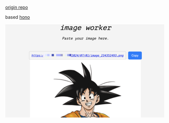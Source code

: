 [origin repo](https://github.com/yusukebe/r2-image-worker)

based [hono](https://hono.dev)

![demo](demo.jpg)
